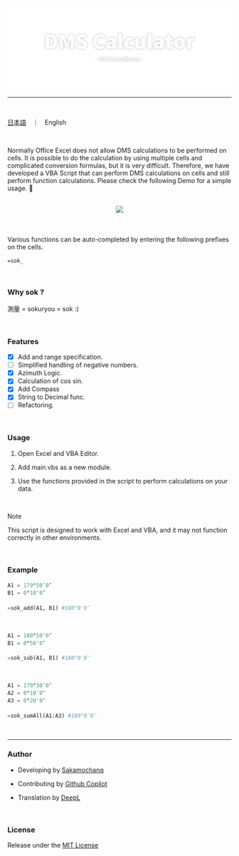 <div align="center">
    <a href="#">
        <img src="../assets/DMS-Calculator-Logo.png" width="500px">
    </a>
    <br>
    <hr>
</div>

<br>

[日本語](../README.md)　｜　English

<br>

Normally Office Excel does not allow DMS calculations to be performed on cells. It is possible to do the calculation by using multiple cells and complicated conversion formulas, but it is very difficult. Therefore, we have developed a VBA Script that can perform DMS calculations on cells and still perform function calculations. Please check the following Demo for a simple usage. 🌵

<br>

<div align="center">
    <a href="#">
        <img src="../assets/DMS-Calculator-Demo.gif" width="450px">
    </a>
</div>

<br>
<br>

Various functions can be auto-completed by entering the following prefixes on the cells.
```
=sok_
```

<br>

### Why sok ?

測量 = sokuryou = sok :)

<br>

### Features
- [x] Add and range specification.
- [ ] Simplified handling of negative numbers.
- [x] Azimuth Logic.
- [x] Calculation of cos sin.
- [x] Add Compass
- [x] String to Decimal func.
- [ ] Refactoring.

<br>

### Usage

1.  Open Excel and VBA Editor.

2.  Add main.vbs as a new module.

3.  Use the functions provided in the script to perform calculations on your data.  

<br>

> [!Note]  
> This script is designed to work with Excel and VBA, and it may not function correctly in other environments.

<br>

### Example

```python
A1 = 179°50′0″
B1 = 0°10′0″

=sok_add(A1, B1) #180°0′0″
```

<br>

```python
A1 = 180°50′0″
B1 = 0°50′0″

=sok_sub(A1, B1) #180°0′0″
```

<br>

```python
A1 = 179°30′0″
A2 = 0°10′0″
A3 = 0°20′0″

=sok_sumAll(A1:A3) #180°0′0″
```

<br>
<hr>

### Author 

- Developing by [Sakamochanq](https://github.com/Sakamochanq)

- Contributing by [Github Copilot](https://github.com/features/copilot)

- Translation by [DeepL](https://www.deepl.com/)

<br>

### License

Release under the [MIT License](https://github.com/Sakamochanq/DMS-Calculator/blob/master/LICENSE)
